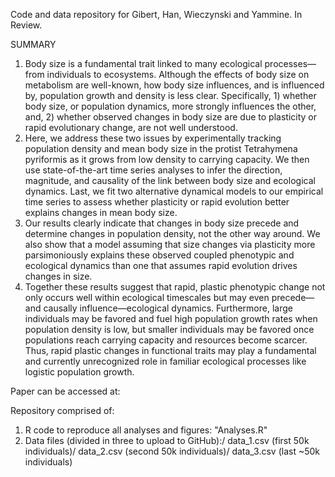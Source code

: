 Code and data repository for Gibert, Han, Wieczynski and Yammine. In Review.

SUMMARY
1. Body size is a fundamental trait linked to many ecological processes—from individuals to ecosystems. Although the effects of body size on metabolism are well-known, how body size influences, and is influenced by, population growth and density is less clear. Specifically, 1) whether body size, or population dynamics, more strongly influences the other, and, 2) whether observed changes in body size are due to plasticity or rapid evolutionary change, are not well understood. 
2. Here, we address these two issues by experimentally tracking population density and mean body size in the protist Tetrahymena pyriformis as it grows from low density to carrying capacity. We then use state-of-the-art time series analyses to infer the direction, magnitude, and causality of the link between body size and ecological dynamics. Last, we fit two alternative dynamical models to our empirical time series to assess whether plasticity or rapid evolution better explains changes in mean body size. 
3. Our results clearly indicate that changes in body size precede and determine changes in population density, not the other way around. We also show that a model assuming that size changes via plasticity more parsimoniously explains these observed coupled phenotypic and ecological dynamics than one that assumes rapid evolution drives changes in size. 
4. Together these results suggest that rapid, plastic phenotypic change not only occurs well within ecological timescales but may even precede—and causally influence—ecological dynamics. Furthermore, large individuals may be favored and fuel high population growth rates when population density is low, but smaller individuals may be favored once populations reach carrying capacity and resources become scarcer. Thus, rapid plastic changes in functional traits may play a fundamental and currently unrecognized role in familiar ecological processes like logistic population growth.


Paper can be accessed at: 

Repository comprised of: 
  1) R code to reproduce all analyses and figures: "Analyses.R" 
  2) Data files (divided in three to upload to GitHub):/
        data_1.csv (first 50k individuals)/
        data_2.csv  (second 50k individuals)/
        data_3.csv  (last ~50k individuals)
